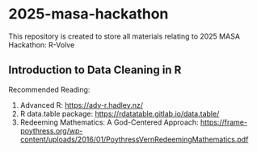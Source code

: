 # 2025-masa-hackathon
This repository is created to store all materials relating to 2025 MASA Hackathon: R-Volve

## Introduction to Data Cleaning in R

Recommended Reading:
1. Advanced R: https://adv-r.hadley.nz/
2. R data.table package: https://rdatatable.gitlab.io/data.table/
3. Redeeming Mathematics: A God-Centered Approach: https://frame-poythress.org/wp-content/uploads/2016/01/PoythressVernRedeemingMathematics.pdf

